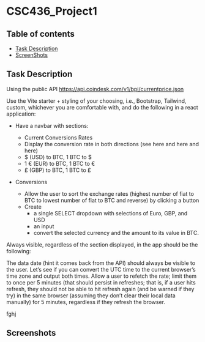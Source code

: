 # CSC436_Project1

## Table of contents  
* [Task Description](#Task-description)
* [ScreenShots](#ScreenShots)

## Task Description
Using the public API https://api.coindesk.com/v1/bpi/currentprice.json

Use the Vite starter + styling of your choosing, i.e., Bootstrap, Tailwind, custom, whichever you are comfortable with, and do the following in a react application:

* Have a navbar with sections:

  * Current Conversions Rates
  * Display the conversion rate in both directions (see here and here and here)
  * $ (USD) to BTC, 1 BTC to $
  * 1 € (EUR) to BTC, 1 BTC to €
  * £ (GBP) to BTC, 1 BTC to £

* Conversions
  * Allow the user to sort the exchange rates (highest number of fiat to BTC to lowest number of fiat to BTC and reverse) by clicking a button
  * Create
    * a single SELECT dropdown with selections of Euro, GBP, and USD
    * an input
    * convert the selected currency and the amount to its value in BTC.

Always visible, regardless of the section displayed, in the app should be the following:

The data date (hint it comes back from the API) should always be visible to the user. Let’s see if you can convert the UTC time to the current browser’s time zone and output both times.
Allow a user to refetch the rate; limit them to once per 5 minutes (that should persist in refreshes; that is, if a user hits refresh, they should not be able to hit refresh again (and be warned if they try) in the same browser (assuming they don’t clear their local data manually) for 5 minutes, regardless if they refresh the browser.

fghj
## Screenshots


